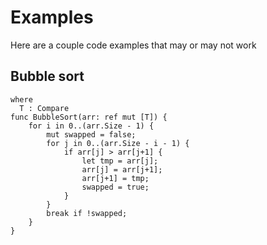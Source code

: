 # Examples

Here are a couple code examples that may or may not work

## Bubble sort

```
where
  T : Compare
func BubbleSort(arr: ref mut [T]) {
    for i in 0..(arr.Size - 1) {
        mut swapped = false;
        for j in 0..(arr.Size - i - 1) {
            if arr[j] > arr[j+1] {
                let tmp = arr[j];
                arr[j] = arr[j+1];
                arr[j+1] = tmp;
                swapped = true;
            }
        }
        break if !swapped;
    }
}
```
